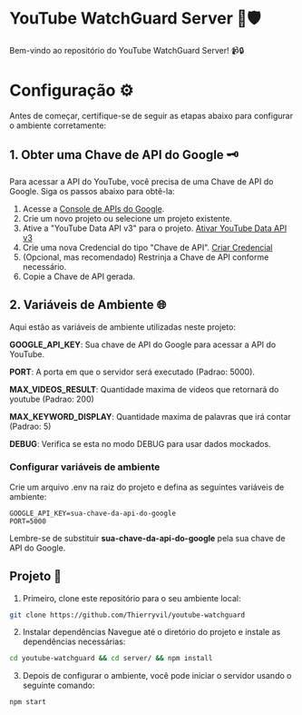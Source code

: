 # YouTube WatchGuard Server 👀🛡️

Bem-vindo ao repositório do YouTube WatchGuard Server! 📹🔒

# Configuração ⚙️

Antes de começar, certifique-se de seguir as etapas abaixo para configurar o ambiente corretamente:

## 1. Obter uma Chave de API do Google 🗝️

Para acessar a API do YouTube, você precisa de uma Chave de API do Google. Siga os passos abaixo para obtê-la:

1. Acesse a [Console de APIs do Google](https://console.developers.google.com/).
2. Crie um novo projeto ou selecione um projeto existente.
3. Ative a "YouTube Data API v3" para o projeto. [Ativar YouTube Data API v3](https://console.developers.google.com/apis/library/youtube.googleapis.com)
4. Crie uma nova Credencial do tipo "Chave de API". [Criar Credencial](https://console.developers.google.com/apis/credentials)
5. (Opcional, mas recomendado) Restrinja a Chave de API conforme necessário.
6. Copie a Chave de API gerada.

## 2. Variáveis de Ambiente 🌐

Aqui estão as variáveis de ambiente utilizadas neste projeto:

**GOOGLE_API_KEY**: Sua chave de API do Google para acessar a API do YouTube.

**PORT**: A porta em que o servidor será executado (Padrao: 5000).

**MAX_VIDEOS_RESULT**: Quantidade maxima de videos que retornará do youtube (Padrao: 200)

**MAX_KEYWORD_DISPLAY**: Quantidade maxima de palavras que irá contar (Padrao: 5)

**DEBUG**: Verifica se esta no modo DEBUG para usar dados mockados.

### Configurar variáveis de ambiente

Crie um arquivo .env na raiz do projeto e defina as seguintes variáveis de ambiente:
```env
GOOGLE_API_KEY=sua-chave-da-api-do-google
PORT=5000
```
Lembre-se de substituir **sua-chave-da-api-do-google** pela sua chave de API do Google.

## Projeto 🚀

1. Primeiro, clone este repositório para o seu ambiente local:
```sh
git clone https://github.com/Thierryvil/youtube-watchguard
```

2. Instalar dependências
Navegue até o diretório do projeto e instale as dependências necessárias:
```sh
cd youtube-watchguard && cd server/ && npm install
```

3. Depois de configurar o ambiente, você pode iniciar o servidor usando o seguinte comando:
```sh
npm start
```